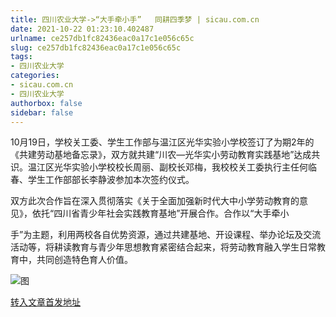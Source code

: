 ```yaml
---
title: 四川农业大学->“大手牵小手”   同耕四季梦 | sicau.com.cn
date: 2021-10-22 01:23:10.402487
urlname: ce257db1fc82436eac0a17c1e056c65c
slug: ce257db1fc82436eac0a17c1e056c65c
tags: 
- 四川农业大学
categories:
- sicau.com.cn
- 四川农业大学
authorbox: false
sidebar: false
---
```

10月19日，学校关工委、学生工作部与温江区光华实验小学校签订了为期2年的《共建劳动基地备忘录》，双方就共建“川农—光华实小劳动教育实践基地”达成共识。温江区光华实验小学校校长周丽、副校长邓梅，我校校关工委执行主任何临春、学生工作部部长李静波参加本次签约仪式。

双方此次合作旨在深入贯彻落实《关于全面加强新时代大中小学劳动教育的意见》，依托“四川省青少年社会实践教育基地”开展合作。合作以“大手牵小
<!--more-->
手”为主题，利用两校各自优势资源，通过共建基地、开设课程、举办论坛及交流活动等，将耕读教育与青少年思想教育紧密结合起来，将劳动教育融入学生日常教育中，共同创造特色育人价值。

![图](https://news.sicau.edu.cn/__local/D/E4/CA/92A7C36DE85570F6317192F115D_0A4F933B_14B06.jpg)

[转入文章首发地址](https://news.sicau.edu.cn/info/1078/65019.htm)